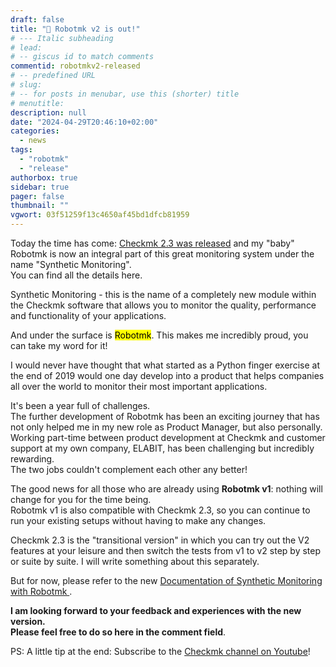```yaml
---
draft: false
title: "🔔 Robotmk v2 is out!"
# --- Italic subheading
# lead: 
# -- giscus id to match comments
commentid: robotmkv2-released
# -- predefined URL
# slug: 
# -- for posts in menubar, use this (shorter) title
# menutitle: 
description: null
date: "2024-04-29T20:46:10+02:00"
categories:
  - news
tags:
  - "robotmk"
  - "release"
authorbox: true
sidebar: true
pager: false
thumbnail: ""
vgwort: 03f51259f13c4650af45bd1dfcb81959
---
```


Today the time has come: [Checkmk 2.3 was released](https://checkmk.com/de/blog/discover-checkmk-23) and my "baby" Robotmk is now an integral part of this great monitoring system under the name "Synthetic Monitoring".  
You can find all the details here.


<!--more-->



<green>Synthetic Monitoring</green> - this is the name of a completely new module within the Checkmk software that allows you to monitor the quality, performance and functionality of your applications.  

And under the surface is <mark>Robotmk</mark>. This makes me incredibly proud, you can take my word for it!

I would never have thought that what started as a Python finger exercise at the end of 2019 would one day develop into a product that helps companies all over the world to monitor their most important applications.

It's been a year full of challenges.  
The further development of Robotmk has been an exciting journey that has not only helped me in my new role as Product Manager, but also personally.  
Working part-time between product development at Checkmk and customer support at my own company, ELABIT, has been challenging but incredibly rewarding.  
The two jobs couldn't complement each other any better!


The good news for all those who are already using **Robotmk v1**: nothing will change for you for the time being.  
Robotmk v1 is also compatible with Checkmk 2.3, so you can continue to run your existing setups without having to make any changes.

Checkmk 2.3 is the "transitional version" in which you can try out the V2 features at your leisure and then switch the tests from v1 to v2 step by step or suite by suite. I will write something about this separately. 

But for now, please refer to the new [Documentation of Synthetic Monitoring with Robotmk ](https://docs.checkmk.com/latest/en/robotmk.html). 

**I am looking forward to your feedback and experiences with the new version.  
Please feel free to do so here in the comment field**.

PS: A little tip at the end: Subscribe to the [Checkmk channel on Youtube](https://www.youtube.com/@checkmk-channel)!
